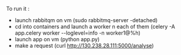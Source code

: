 To run it :
- launch rabbitqm on vm (sudo rabbitmq-server -detached)
- cd into containers and launch a worker n each of them (celery -A app.celery worker --loglevel=info -n worker1@%h)
- launch app on vm (python app.py)
- make a request (curl http://130.238.28.111:5000/analyse)
